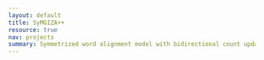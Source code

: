 ```yaml
---
layout: default
title: SyMGIZA++
resource: true
nav: projects
summary: Symmetrized word alignment model with bidirectional count updates between iterations. On average results in better alignment quality and perhaps translation quality.
---
```

